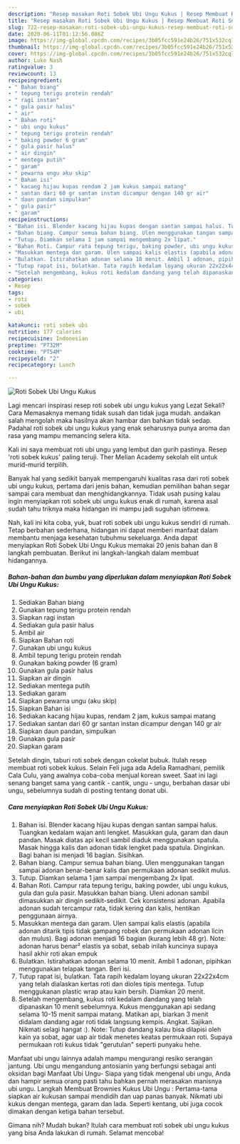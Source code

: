 ```yaml
---
description: "Resep masakan Roti Sobek Ubi Ungu Kukus | Resep Membuat Roti Sobek Ubi Ungu Kukus Yang Menggugah Selera"
title: "Resep masakan Roti Sobek Ubi Ungu Kukus | Resep Membuat Roti Sobek Ubi Ungu Kukus Yang Menggugah Selera"
slug: 722-resep-masakan-roti-sobek-ubi-ungu-kukus-resep-membuat-roti-sobek-ubi-ungu-kukus-yang-menggugah-selera
date: 2020-06-11T01:12:56.086Z
image: https://img-global.cpcdn.com/recipes/3b05fcc591e24b26/751x532cq70/roti-sobek-ubi-ungu-kukus-foto-resep-utama.jpg
thumbnail: https://img-global.cpcdn.com/recipes/3b05fcc591e24b26/751x532cq70/roti-sobek-ubi-ungu-kukus-foto-resep-utama.jpg
cover: https://img-global.cpcdn.com/recipes/3b05fcc591e24b26/751x532cq70/roti-sobek-ubi-ungu-kukus-foto-resep-utama.jpg
author: Luke Nash
ratingvalue: 3
reviewcount: 13
recipeingredient:
- " Bahan biang"
- " tepung terigu protein rendah"
- " ragi instan"
- " gula pasir halus"
- " air"
- " Bahan roti"
- " ubi ungu kukus"
- " tepung terigu protein rendah"
- " baking powder 6 gram"
- " gula pasir halus"
- " air dingin"
- " mentega putih"
- " garam"
- " pewarna ungu aku skip"
- " Bahan isi"
- " kacang hijau kupas rendam 2 jam kukus sampai matang"
- " santan dari 60 gr santan instan dicampur dengan 140 gr air"
- " daun pandan simpulkan"
- " gula pasir"
- " garam"
recipeinstructions:
- "Bahan isi. Blender kacang hijau kupas dengan santan sampai halus. Tuangkan kedalam wajan anti lengket. Masukkan gula, garam dan daun pandan. Masak diatas api kecil sambil diaduk menggunakan spatula. Masak hingga kalis dan adonan tidak lengket pada spatula. Dinginkan. Bagi bahan isi menjadi 16 bagian. Sisihkan."
- "Bahan biang. Campur semua bahan biang. Ulen menggunakan tangan sampai adonan benar-benar kalis dan permukaan adonan sedikit mulus."
- "Tutup. Diamkan selama 1 jam sampai mengembang 2x lipat."
- "Bahan Roti. Campur rata tepung terigu, baking powder, ubi ungu kukus, gula dan gula pasir. Masukkan bahan biang. Uleni adonan sambil dimasukkan air dingin sedikit-sedikit. Cek konsistensi adonan. Apabila adonan sudah tercampur rata, tidak kering dan kalis, hentikan penggunaan airnya."
- "Masukkan mentega dan garam. Ulen sampai kalis elastis (apabila adonan ditarik tipis tidak gampang robek dan permukaan adonan licin dan mulus). Bagi adonan menjadi 16 bagian (kurang lebih 48 gr). Note: adonan harus benar² elastis ya sobat, sebab inilah kuncinya supaya hasil akhir roti akan empuk"
- "Bulatkan. Istirahatkan adonan selama 10 menit. Ambil 1 adonan, pipihkan menggunakan telapak tangan. Beri isi."
- "Tutup rapat isi, bulatkan. Tata rapih kedalam loyang ukuran 22x22x4cm yang telah dialaskan kertas roti dan dioles tipis mentega. Tutup menggukanan plastic wrap atau kain bersih. Diamkan 20 menit."
- "Setelah mengembang, kukus roti kedalam dandang yang telah dipanaskan 10 menit sebelumnya. Kukus menggunakan api sedang selama 10-15 menit sampai matang. Matikan api, biarkan 3 menit didalam dandang agar roti tidak langsung kempis. Angkat. Sajikan. Nikmati selagi hangat :). Note: Tutup dandang kalau bisa dilapisi oleh kain ya sobat, agar uap air tidak menetes keatas permukaan roti. Supaya permukaan roti kukus tidak &#34;gerutulan&#34; seperti punyaku hehe."
categories:
- Resep
tags:
- roti
- sobek
- ubi

katakunci: roti sobek ubi 
nutrition: 177 calories
recipecuisine: Indonesian
preptime: "PT32M"
cooktime: "PT54M"
recipeyield: "2"
recipecategory: Lunch

---
```



![Roti Sobek Ubi Ungu Kukus](https://img-global.cpcdn.com/recipes/3b05fcc591e24b26/751x532cq70/roti-sobek-ubi-ungu-kukus-foto-resep-utama.jpg)

Lagi mencari inspirasi resep roti sobek ubi ungu kukus yang Lezat Sekali? Cara Memasaknya memang tidak susah dan tidak juga mudah. andaikan salah mengolah maka hasilnya akan hambar dan bahkan tidak sedap. Padahal roti sobek ubi ungu kukus yang enak seharusnya punya aroma dan rasa yang mampu memancing selera kita.

Kali ini saya membuat roti ubi ungu yang lembut dan gurih pastinya. Resep &#39;roti sobek kukus&#39; paling teruji. Ther Melian Academy sekolah elit untuk murid-murid terpilih.

Banyak hal yang sedikit banyak mempengaruhi kualitas rasa dari roti sobek ubi ungu kukus, pertama dari jenis bahan, kemudian pemilihan bahan segar sampai cara membuat dan menghidangkannya. Tidak usah pusing kalau ingin menyiapkan roti sobek ubi ungu kukus enak di rumah, karena asal sudah tahu triknya maka hidangan ini mampu jadi suguhan istimewa.


Nah, kali ini kita coba, yuk, buat roti sobek ubi ungu kukus sendiri di rumah. Tetap berbahan sederhana, hidangan ini dapat memberi manfaat dalam membantu menjaga kesehatan tubuhmu sekeluarga. Anda dapat menyiapkan Roti Sobek Ubi Ungu Kukus memakai 20 jenis bahan dan 8 langkah pembuatan. Berikut ini langkah-langkah dalam membuat hidangannya.

<!--inarticleads1-->

##### Bahan-bahan dan bumbu yang diperlukan dalam menyiapkan Roti Sobek Ubi Ungu Kukus:

1. Sediakan  Bahan biang
1. Gunakan  tepung terigu protein rendah
1. Siapkan  ragi instan
1. Sediakan  gula pasir halus
1. Ambil  air
1. Siapkan  Bahan roti
1. Gunakan  ubi ungu kukus
1. Ambil  tepung terigu protein rendah
1. Gunakan  baking powder (6 gram)
1. Gunakan  gula pasir halus
1. Siapkan  air dingin
1. Sediakan  mentega putih
1. Sediakan  garam
1. Siapkan  pewarna ungu (aku skip)
1. Siapkan  Bahan isi
1. Sediakan  kacang hijau kupas, rendam 2 jam, kukus sampai matang
1. Sediakan  santan dari 60 gr santan instan dicampur dengan 140 gr air
1. Siapkan  daun pandan, simpulkan
1. Gunakan  gula pasir
1. Siapkan  garam


Setelah dingin, taburi roti sobek dengan cokelat bubuk. Itulah resep membuat roti sobek kukus. Selain Feli juga ada Adelia Ramadhani, pemilik Cala Culu, yang awalnya coba-coba menjual korean sweet. Saat ini lagi senang banget sama yang cantik - cantik, ungu - ungu, berbahan dasar ubi ungu, sebelumnya sudah di posting tentang donat ubi. 

<!--inarticleads2-->

##### Cara menyiapkan Roti Sobek Ubi Ungu Kukus:

1. Bahan isi. Blender kacang hijau kupas dengan santan sampai halus. Tuangkan kedalam wajan anti lengket. Masukkan gula, garam dan daun pandan. Masak diatas api kecil sambil diaduk menggunakan spatula. Masak hingga kalis dan adonan tidak lengket pada spatula. Dinginkan. Bagi bahan isi menjadi 16 bagian. Sisihkan.
1. Bahan biang. Campur semua bahan biang. Ulen menggunakan tangan sampai adonan benar-benar kalis dan permukaan adonan sedikit mulus.
1. Tutup. Diamkan selama 1 jam sampai mengembang 2x lipat.
1. Bahan Roti. Campur rata tepung terigu, baking powder, ubi ungu kukus, gula dan gula pasir. Masukkan bahan biang. Uleni adonan sambil dimasukkan air dingin sedikit-sedikit. Cek konsistensi adonan. Apabila adonan sudah tercampur rata, tidak kering dan kalis, hentikan penggunaan airnya.
1. Masukkan mentega dan garam. Ulen sampai kalis elastis (apabila adonan ditarik tipis tidak gampang robek dan permukaan adonan licin dan mulus). Bagi adonan menjadi 16 bagian (kurang lebih 48 gr). Note: adonan harus benar² elastis ya sobat, sebab inilah kuncinya supaya hasil akhir roti akan empuk
1. Bulatkan. Istirahatkan adonan selama 10 menit. Ambil 1 adonan, pipihkan menggunakan telapak tangan. Beri isi.
1. Tutup rapat isi, bulatkan. Tata rapih kedalam loyang ukuran 22x22x4cm yang telah dialaskan kertas roti dan dioles tipis mentega. Tutup menggukanan plastic wrap atau kain bersih. Diamkan 20 menit.
1. Setelah mengembang, kukus roti kedalam dandang yang telah dipanaskan 10 menit sebelumnya. Kukus menggunakan api sedang selama 10-15 menit sampai matang. Matikan api, biarkan 3 menit didalam dandang agar roti tidak langsung kempis. Angkat. Sajikan. Nikmati selagi hangat :). Note: Tutup dandang kalau bisa dilapisi oleh kain ya sobat, agar uap air tidak menetes keatas permukaan roti. Supaya permukaan roti kukus tidak &#34;gerutulan&#34; seperti punyaku hehe.


Manfaat ubi ungu lainnya adalah mampu mengurangi resiko serangan jantung. Ubi ungu mengandung antosianin yang berfungsi sebagai anti oksidan bagi Manfaat Ubi Ungu- Siapa yang tidak mengenal ubi ungu, Anda dan hampir semua orang pasti tahu bahkan pernah merasakan manisnya ubi ungu. Langkah Membuat Brownies Kukus Ubi Ungu : Pertama-tama siapkan air kukusan sampai mendidih dan uap panas banyak. Nikmati ubi kukus dengan mentega, garam dan lada. Seperti kentang, ubi juga cocok dimakan dengan ketiga bahan tersebut. 

Gimana nih? Mudah bukan? Itulah cara membuat roti sobek ubi ungu kukus yang bisa Anda lakukan di rumah. Selamat mencoba!
